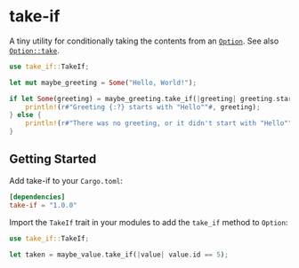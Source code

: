# take-if

A tiny utility for conditionally taking the contents from an [`Option`]. See also [`Option::take`].

```rust
use take_if::TakeIf;

let mut maybe_greeting = Some("Hello, World!");

if let Some(greeting) = maybe_greeting.take_if(|greeting| greeting.starts_with("Hello")) {
    println!(r#"Greeting {:?} starts with "Hello""#, greeting);
} else {
    println!(r#"There was no greeting, or it didn't start with "Hello""#);
}
```

## Getting Started

Add take-if to your `Cargo.toml`:

```toml
[dependencies]
take-if = "1.0.0"
```

Import the `TakeIf` trait in your modules to add the `take_if` method to `Option`:

```rust
use take_if::TakeIf;

let taken = maybe_value.take_if(|value| value.id == 5);
```

[`Option`]: https://doc.rust-lang.org/std/option/enum.Option.html
[`Option::take`]: https://doc.rust-lang.org/std/option/enum.Option.html#method.take
